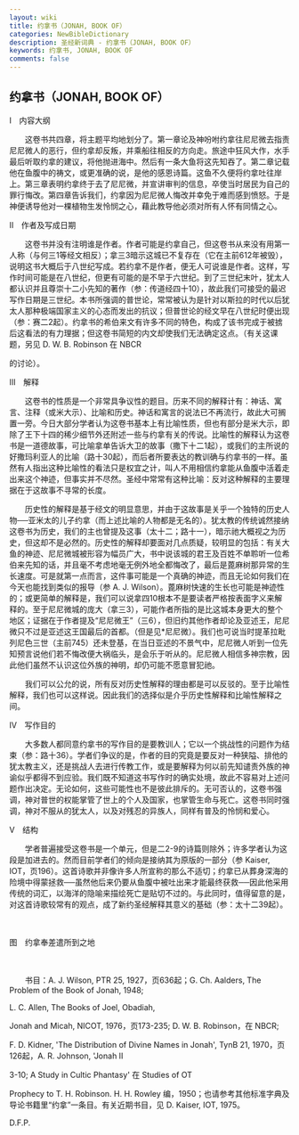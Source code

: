 ```yaml
---
layout: wiki
title: 约拿书（JONAH, BOOK OF）
categories: NewBibleDictionary
description: 圣经新词典 - 约拿书（JONAH, BOOK OF）
keywords: 约拿书, JONAH, BOOK OF
comments: false
---
```


## 约拿书（JONAH, BOOK OF）

Ⅰ　内容大纲

　　这卷书共四章，将主题平均地划分了。第一章论及神吩咐约拿往尼尼微去指责尼尼微人的恶行，但约拿却反叛，并乘船往相反的方向走。旅途中狂风大作，水手最后听取约拿的建议，将他抛进海中。然后有一条大鱼将这先知吞了。第二章记载他在鱼腹中的祷文，或更准确的说，是他的感恩诗篇。这鱼不久便将约拿吐往岸上。第三章表明约拿终于去了尼尼微，并宣讲审判的信息，卒使当时居民为自己的罪行悔改。第四章告诉我们，约拿因为尼尼微人悔改并幸免于难而感到愤怒。于是神便诱导他对一棵植物生发怜悯之心，藉此教导他必须对所有人怀有同情之心。

Ⅱ　作者及写成日期

　　这卷书并没有注明谁是作者。作者可能是约拿自己，但这卷书从来没有用第一人称（与何三1等经文相反）；拿三3暗示这城已不复存在（它在主前612年被毁），说明这书大概后于八世纪写成。若约拿不是作者，便无人可说谁是作者。这样，写作时间可能是在八世纪，但更有可能的是不早于六世纪。到了三世纪末叶，犹太人都认识并且尊崇十二小先知的著作（参：传道经四十10），故此我们可接受的最迟写作日期是三世纪。本书所强调的普世论，常常被认为是针对以斯拉的时代以后犹太人那种极端国家主义的心态而发出的抗议；但普世论的经文早在八世纪时便出现（参：赛二2起）。约拿书的希伯来文有许多不同的特色，构成了该书完成于被掳后这看法的有力理据；但这卷书简短的内文却使我们无法确定这点。（有关这课题，另见 D. W. B. Robinson 在 NBCR

的讨论）。

Ⅲ　解释

　　这卷书的性质是一个非常具争议性的题目。历来不同的解释计有：神话、寓言、注释（或米大示）、比喻和历史。神话和寓言的说法已不再流行，故此大可搁置一旁。今日大部分学者认为这卷书基本上有比喻性质，但也有部分是米大示，即除了王下十四的稀少细节外还附述一些与约拿有关的传说。比喻性的解释认为这卷书是一道德故事，可比喻拿单告诉大卫的故事（撒下十二1起），或我们的主所说的好撒玛利亚人的比喻（路十30起），而后者所要表达的教训确与约拿书的一样。虽然有人指出这种比喻性的看法只是权宜之计，叫人不用相信约拿能从鱼腹中活着走出来这个神迹，但事实并不尽然。圣经中常常有这种比喻：反对这种解释的主要理据在于这故事不寻常的长度。

　　历史性的解释是基于经文的明显意思，并由于这故事是关乎一个独特的历史人物──亚米太的儿子约拿（而上述比喻的人物都是无名的）。犹太教的传统诚然接纳这卷书为历史，我们的主也曾提及这事（太十二；路十一），暗示祂大概视之为历史，但这却不是必然的。历史性的解释却要面对几点质疑，较明显的包括：有关大鱼的神迹、尼尼微城被形容为幅员广大，书中说该城的君王及百姓不单聆听一位希伯来先知的话，并且毫不考虑地毫无例外地全都悔改了，最后是蓖麻树那异常的生长速度。可是就第一点而言，这件事可能是一个真确的神迹，而且无论如何我们在今天也能找到类似的报导（参 A. J. Wilson）。蓖麻树快速的生长也可能是神迹性的；或更简单的解释是，我们可以说拿四10根本不是要读者严格按表面字义来解释的。至于尼尼微城的庞大（拿三3），可能作者所指的是比这城本身更大的整个地区；证据在于作者提及“尼尼微王”（三6），但旧约其他作者却论及亚述王，尼尼微只不过是亚述这王国最后的首都。（但是见*尼尼微）。我们也可说当时提革拉毗列尼色三世（主前745）还未登基，在当日亚述的不景气中，尼尼微人听到一位先知预言说他们若不悔改便大祸临头，是会乐于听从的。尼尼微人相信多神宗教，因此他们虽然不认识这位外族的神明，却仍可能不愿意冒犯祂。

　　我们可以公允的说，所有反对历史性解释的理由都是可以反驳的。至于比喻性解释，我们也可以这样说。因此我们的选择似是介乎历史性解释和比喻性解释之间。

Ⅳ　写作目的

　　大多数人都同意约拿书的写作目的是要教训人；它以一个挑战性的问题作为结束（参：路十36）。学者们争议的是，作者的目的究竟是要反对一种狭隘、排他的犹太教主义，还是挑战人去进行传教工作，或是要解释为何以前先知谴责外族的神谕似乎都得不到应验。我们既不知道这书写作时的确实处境，故此不容易对上述问题作出决定。无论如何，这些可能性也不是彼此排斥的。无可否认的，这卷书强调，神对普世的权能掌管了世上的个人及国家，也掌管生命与死亡。这卷书同时强调，神对不服从的犹太人，以及对残忍的异族人，同样有普及的怜悯和爱心。

Ⅴ　结构

　　学者普遍接受这卷书是一个单元，但是二2-9的诗篇则除外；许多学者认为这段是加进去的。然而目前学者们的倾向是接纳其为原版的一部分（参 Kaiser, IOT，页196）。这首诗歌并非像许多人所宣称的那么不适切；约拿已从葬身深海的险境中得蒙拯救──虽然他后来仍要从鱼腹中被吐出来才能最终获救──因此他采用传统的词汇，以海洋的隐喻来描绘死亡是贴切不过的。与此同时，值得留意的是，对这首诗歌较常有的观点，成了新约圣经解释其意义的基础（参：太十二39起）。

　





图　约拿奉差遣所到之地

　

　　书目：A. J. Wilson, PTR 25, 1927，页636起；G. Ch. Aalders, The Problem of the Book of Jonah, 1948;

L. C. Allen, The Books of Joel, Obadiah,

Jonah and Micah, NICOT, 1976，页173-235; D. W. B. Robinson，在 NBCR;

F. D. Kidner, 'The Distribution of Divine Names in Jonah', TynB 21, 1970，页126起，A. R. Johnson, 'Jonah II

3-10; A Study in Cultic Phantasy' 在 Studies of OT

Prophecy to T. H. Robinson. H. H. Rowley 编，1950；也请参考其他标准字典及导论书籍里“约拿”一条目。有关近期书目，见 D. Kaiser, IOT, 1975。

D.F.P.









